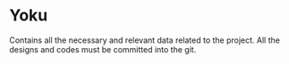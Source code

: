 # Yoku
Contains all the necessary and relevant data related to the project. All the designs and codes must be committed into the git.
